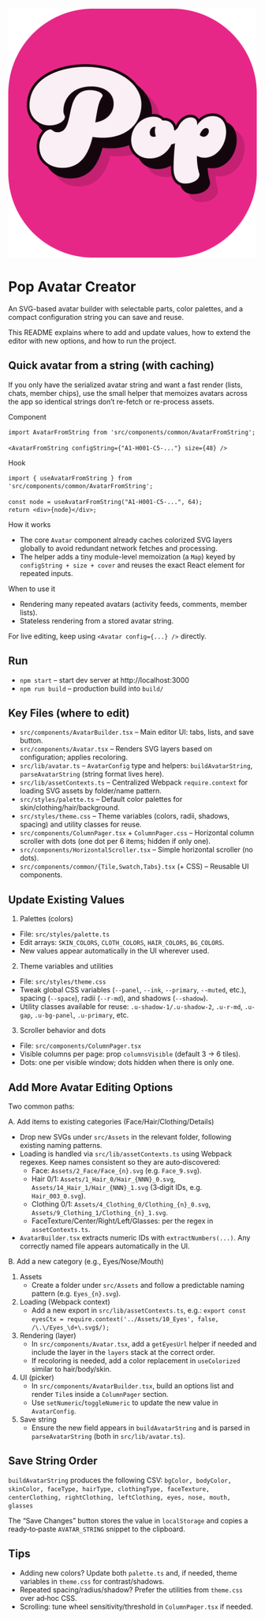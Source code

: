![alt text](public/logo512.png)
# Pop Avatar Creator
An SVG-based avatar builder with selectable parts, color palettes, and a compact configuration string you can save and reuse.

This README explains where to add and update values, how to extend the editor with new options, and how to run the project.

## Quick avatar from a string (with caching)

If you only have the serialized avatar string and want a fast render (lists, chats, member chips), use the small helper that memoizes avatars across the app so identical strings don’t re-fetch or re-process assets.

Component

```
import AvatarFromString from 'src/components/common/AvatarFromString';

<AvatarFromString configString={"A1-H001-C5-..."} size={48} />
```

Hook

```
import { useAvatarFromString } from 'src/components/common/AvatarFromString';

const node = useAvatarFromString("A1-H001-C5-...", 64);
return <div>{node}</div>;
```

How it works

- The core `Avatar` component already caches colorized SVG layers globally to avoid redundant network fetches and processing.
- The helper adds a tiny module-level memoization (a `Map`) keyed by `configString + size + cover` and reuses the exact React element for repeated inputs.

When to use it

- Rendering many repeated avatars (activity feeds, comments, member lists).
- Stateless rendering from a stored avatar string.

For live editing, keep using `<Avatar config={...} />` directly.

## Run
- `npm start` – start dev server at http://localhost:3000
- `npm run build` – production build into `build/`

## Key Files (where to edit)
- `src/components/AvatarBuilder.tsx` – Main editor UI: tabs, lists, and save button.
- `src/components/Avatar.tsx` – Renders SVG layers based on configuration; applies recoloring.
- `src/lib/avatar.ts` – `AvatarConfig` type and helpers: `buildAvatarString`, `parseAvatarString` (string format lives here).
- `src/lib/assetContexts.ts` – Centralized Webpack `require.context` for loading SVG assets by folder/name pattern.
- `src/styles/palette.ts` – Default color palettes for skin/clothing/hair/background.
- `src/styles/theme.css` – Theme variables (colors, radii, shadows, spacing) and utility classes for reuse.
- `src/components/ColumnPager.tsx` + `ColumnPager.css` – Horizontal column scroller with dots (one dot per 6 items; hidden if only one).
- `src/components/HorizontalScroller.tsx` – Simple horizontal scroller (no dots).
- `src/components/common/{Tile,Swatch,Tabs}.tsx` (+ CSS) – Reusable UI components.

## Update Existing Values

1) Palettes (colors)
- File: `src/styles/palette.ts`
- Edit arrays: `SKIN_COLORS`, `CLOTH_COLORS`, `HAIR_COLORS`, `BG_COLORS`.
- New values appear automatically in the UI wherever used.

2) Theme variables and utilities
- File: `src/styles/theme.css`
- Tweak global CSS variables (`--panel`, `--ink`, `--primary`, `--muted`, etc.), spacing (`--space`), radii (`--r-md`), and shadows (`--shadow`).
- Utility classes available for reuse: `.u-shadow-1/.u-shadow-2`, `.u-r-md`, `.u-gap`, `.u-bg-panel`, `.u-primary`, etc.

3) Scroller behavior and dots
- File: `src/components/ColumnPager.tsx`
- Visible columns per page: prop `columnsVisible` (default 3 → 6 tiles).
- Dots: one per visible window; dots hidden when there is only one.

## Add More Avatar Editing Options

Two common paths:

A. Add items to existing categories (Face/Hair/Clothing/Details)
- Drop new SVGs under `src/Assets` in the relevant folder, following existing naming patterns.
- Loading is handled via `src/lib/assetContexts.ts` using Webpack regexes. Keep names consistent so they are auto‑discovered:
  - Face: `Assets/2_Face/Face_{n}.svg` (e.g. `Face_9.svg`).
  - Hair 0/1: `Assets/1_Hair_0/Hair_{NNN}_0.svg`, `Assets/14_Hair_1/Hair_{NNN}_1.svg` (3‑digit IDs, e.g. `Hair_003_0.svg`).
  - Clothing 0/1: `Assets/4_Clothing_0/Clothing_{n}_0.svg`, `Assets/9_Clothing_1/Clothing_{n}_1.svg`.
  - FaceTexture/Center/Right/Left/Glasses: per the regex in `assetContexts.ts`.
- `AvatarBuilder.tsx` extracts numeric IDs with `extractNumbers(...)`. Any correctly named file appears automatically in the UI.

B. Add a new category (e.g., Eyes/Nose/Mouth)
1. Assets
   - Create a folder under `src/Assets` and follow a predictable naming pattern (e.g. `Eyes_{n}.svg`).
2. Loading (Webpack context)
   - Add a new export in `src/lib/assetContexts.ts`, e.g.:
     `export const eyesCtx = require.context('../Assets/10_Eyes', false, /\.\/Eyes_\d+\.svg$/);`
3. Rendering (layer)
   - In `src/components/Avatar.tsx`, add a `getEyesUrl` helper if needed and include the layer in the `layers` stack at the correct order.
   - If recoloring is needed, add a color replacement in `useColorized` similar to hair/body/skin.
4. UI (picker)
   - In `src/components/AvatarBuilder.tsx`, build an options list and render `Tile`s inside a `ColumnPager` section.
   - Use `setNumeric`/`toggleNumeric` to update the new value in `AvatarConfig`.
5. Save string
   - Ensure the new field appears in `buildAvatarString` and is parsed in `parseAvatarString` (both in `src/lib/avatar.ts`).

## Save String Order
`buildAvatarString` produces the following CSV:
`bgColor, bodyColor, skinColor, faceType, hairType, clothingType, faceTexture, centerClothing, rightClothing, leftClothing, eyes, nose, mouth, glasses`

The “Save Changes” button stores the value in `localStorage` and copies a ready‑to‑paste `AVATAR_STRING` snippet to the clipboard.

## Tips
- Adding new colors? Update both `palette.ts` and, if needed, theme variables in `theme.css` for contrast/shadows.
- Repeated spacing/radius/shadow? Prefer the utilities from `theme.css` over ad‑hoc CSS.
- Scrolling: tune wheel sensitivity/threshold in `ColumnPager.tsx` if needed.

